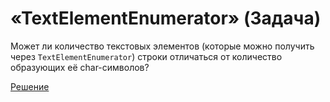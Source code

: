 # «TextElementEnumerator» (Задача)

Может ли количество текстовых элементов (которые можно получить через `TextElementEnumerator`) строки отличаться от количество образующих её char-символов?

[Решение](./TextElementEnumerator-S.md)